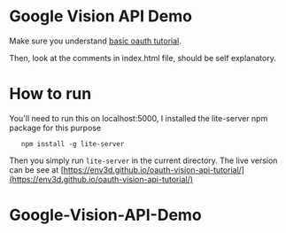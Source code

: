 # Google Vision API Demo

Make sure you understand
[basic oauth tutorial](https://github.com/env3d/oauth-basic-tutorial).

Then, look at the comments in index.html file, should be self explanatory.

# How to run

You'll need to run this on localhost:5000, I installed the lite-server npm package for this purpose

```
   npm install -g lite-server
```

Then you simply run `lite-server` in the current directory. The live version can be see at
[https://env3d.github.io/oauth-vision-api-tutorial/](https://env3d.github.io/oauth-vision-api-tutorial/)

<!-- ![Demo](demo.gif) -->
# Google-Vision-API-Demo
